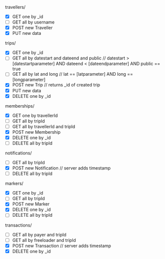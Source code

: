 travellers/
- [x] GET one by _id
- [ ] GET all by username
- [x] POST new Traveller
- [x] PUT new data

trips/
- [x] GET one by _id
- [ ] GET all by datestart and dateend and public   // datestart > [datestartparameter] AND dateend < [dateendparameter] AND public == true
- [ ] GET all by lat and long   // lat == [latparameter] AND long == [longparameter]
- [x] POST new Trip	  // returns _id of created trip
- [x] PUT new data
- [x] DELETE one by _id

memberships/
- [x] GET one by travellerId
- [ ] GET all by tripId
- [ ] GET all by travellerId and tripId
- [x] POST new Membership
- [x] DELETE one by _id
- [ ] DELETE all by tripId

notifications/
- [ ] GET all by tripId
- [x] POST new Notification	// server adds timestamp 
- [ ] DELETE all by tripId

markers/
- [x] GET one by _id
- [ ] GET all by tripId
- [x] POST new Marker
- [x] DELETE one by _id
- [ ] DELETE all by tripId

transactions/
- [ ] GET all by payer and tripId
- [ ] GET all by freeloader and tripId
- [x] POST new Transaction	// server adds timestamp
- [x] DELETE one by _id
